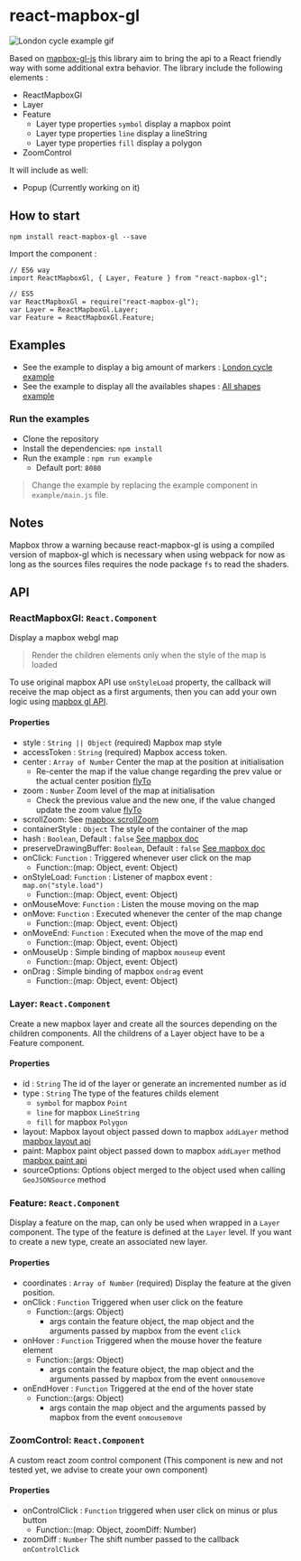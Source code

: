 # react-mapbox-gl

![London cycle example gif](london-cycle-example.gif "London cycle example gif")

Based on [mapbox-gl-js](https://www.mapbox.com/mapbox-gl-js/api/) this library aim to bring the api to a React friendly way with some additional extra behavior.
The library include the following elements :

- ReactMapboxGl
- Layer
- Feature
  - Layer type properties `symbol` display a mapbox point
  - Layer type properties `line` display a lineString
  - Layer type properties `fill` display a polygon
- ZoomControl

It will include as well:

- Popup (Currently working on it)

## How to start

```
npm install react-mapbox-gl --save
```

Import the component :

```
// ES6 way
import ReactMapboxGl, { Layer, Feature } from "react-mapbox-gl";

// ES5
var ReactMapboxGl = require("react-mapbox-gl");
var Layer = ReactMapboxGl.Layer;
var Feature = ReactMapboxGl.Feature;
```

## Examples

- See the example to display a big amount of markers : [London cycle example](example/london-cycle.js)
- See the example to display all the availables shapes : [All shapes example](example/all-shapes.js) 

### Run the examples

- Clone the repository
- Install the dependencies: `npm install`
- Run the example : `npm run example`
  - Default port: `8080`

> Change the example by replacing the example component in `example/main.js` file.

## Notes

Mapbox throw a warning because react-mapbox-gl is using a compiled version of mapbox-gl which is necessary when using webpack for now as long as the sources files requires the node package `fs` to read the shaders.

## API

### ReactMapboxGl: `React.Component`

Display a mapbox webgl map
> Render the children elements only when the style of the map is loaded

To use original mapbox API use `onStyleLoad` property, the callback will receive the map object as a first arguments, then you can add your own logic using [mapbox gl API](https://www.mapbox.com/mapbox-gl-js/api/).

#### Properties
- style : `String || Object` (required) Mapbox map style
- accessToken : `String` (required) Mapbox access token.
- center : `Array of Number` Center the map at the position at initialisation
  - Re-center the map if the value change regarding the prev value or the actual center position [flyTo](https://www.mapbox.com/mapbox-gl-js/api/#Map.flyTo)
- zoom : `Number` Zoom level of the map at initialisation
  - Check the previous value and the new one, if the value changed update the zoom value [flyTo](https://www.mapbox.com/mapbox-gl-js/api/#Map.flyTo)
- scrollZoom: See [mapbox scrollZoom](https://www.mapbox.com/mapbox-gl-js/api/#Map)
- containerStyle : `Object` The style of the container of the map
- hash : `Boolean`, Default : `false` [See mapbox doc](https://www.mapbox.com/mapbox-gl-js/api/#Map)
- preserveDrawingBuffer: `Boolean`, Default : `false` [See mapbox doc](https://www.mapbox.com/mapbox-gl-js/api/#Map)
- onClick: `Function` : Triggered whenever user click on the map
  - Function::(map: Object, event: Object)
- onStyleLoad: `Function` : Listener of mapbox event : `map.on("style.load")`
  - Function::(map: Object, event: Object)
- onMouseMove: `Function` : Listen the mouse moving on the map
- onMove: `Function` : Executed whenever the center of the map change
  - Function::(map: Object, event: Object)
- onMoveEnd: `Function` : Executed when the move of the map end
  - Function::(map: Object, event: Object)
- onMouseUp : Simple binding of mapbox `mouseup` event
  - Function::(map: Object, event: Object)
- onDrag : Simple binding of mapbox `ondrag` event
  - Function::(map: Object, event: Object)


### Layer: `React.Component`

Create a new mapbox layer and create all the sources depending on the children components.
All the childrens of a Layer object have to be a Feature component.

#### Properties
- id : `String` The id of the layer or generate an incremented number as id
- type : `String` The type of the features childs element
  - `symbol` for mapbox `Point`
  - `line` for mapbox `LineString`
  - `fill` for mapbox `Polygon`
- layout: Mapbox layout object passed down to mapbox `addLayer` method [mapbox layout api](https://www.mapbox.com/mapbox-gl-style-spec/#layer-layout)
- paint: Mapbox paint object passed down to mapbox `addLayer` method [mapbox paint api](https://www.mapbox.com/mapbox-gl-style-spec/#layer-paint)
- sourceOptions: Options object merged to the object used when calling `GeoJSONSource` method


### Feature: `React.Component`

Display a feature on the map, can only be used when wrapped in a `Layer` component. The type of the feature is defined at the `Layer` level. If you want to create a new type, create an associated new layer.

#### Properties
- coordinates : `Array of Number` (required) Display the feature at the given position.
- onClick : `Function` Triggered when user click on the feature
  - Function::(args: Object)
    - args contain the feature object, the map object and the arguments passed by mapbox from the event `click`
- onHover : `Function` Triggered when the mouse hover the feature element
  - Function::(args: Object)
    - args contain the feature object, the map object and the arguments passed by mapbox from the event `onmousemove`
- onEndHover : `Function` Triggered at the end of the hover state
  - Function::(args: Object)
    - args contain the map object and the arguments passed by mapbox from the event `onmousemove`

### ZoomControl: `React.Component`

A custom react zoom control component (This component is new and not tested yet, we advise to create your own component)

#### Properties
- onControlClick : `Function` triggered when user click on minus or plus button
  - Function::(map: Object, zoomDiff: Number)
- zoomDiff : `Number` The shift number passed to the callback `onControlClick`
